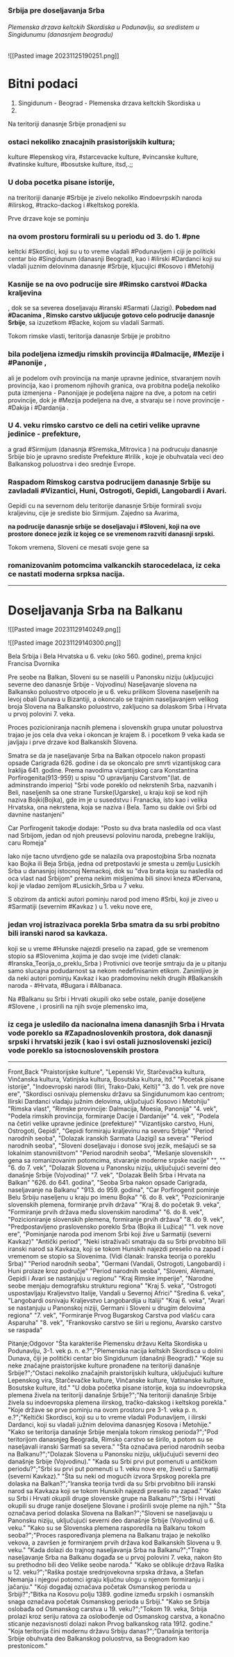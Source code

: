 ### Srbija pre doseljavanja Srba

###### Plemenska drzava keltckih Skordiska u Podunavlju, sa sredistem u Singidunumu (danasnjem beogradu) 

![[Pasted image 20231125190251.png]]
# Bitni podaci
1. Singidunum - Beograd - Plemenska drzava keltckih Skordiska u 
2. 


Na teritoriji danasnje Srbije pronadjeni su
### ostaci nekoliko znacajnih prasistorijskih kultura;
kulture #lepenskog vira, #starcevacke kulture, #vincanske kulture, #vatinske kulture, #bosutske kulture, itsd,.;;

### U doba pocetka pisane istorije,
na treritoriji dananje #Srbije je zivelo nekoliko #indoevrpskih naroda #ilirskog, #tracko-dackog i #keltskog porekla.

Prve drzave koje se pominju
### na ovom prostoru formirali su u periodu od 3. do 1. #pne 
keltcki #Skordici, koji su u to vreme vladali #Podunavljem i ciji je politicki centar bio #Singidunum (danasnji Beograd), kao i #ilirski #Dardanci koji su vladali juznim delovinma danasnje #Srbije,  kljucujici #Kosovo i #Metohiji 


### Kasnije se na ovo podrucije sire #Rimsko carstvoi #Dacka kraljevina
, dok se sa severea doseljavaju #iranski #Sarmati (Jazigi). **Pobedom nad #Dacanima , Rimsko carstvo ukljucuje gotovo celo podrucije danasnje Srbije**, sa izuzetkom #Backe, kojom su vladali Sarmati.

Tokom rimske vlasti, teritorija danasnje Srbije je probitno 
### bila podeljena izmedju rimskih provincija #Dalmacije, #Mezije i #Panonije ,
ali je podelom ovih provincija  na manje upravne jedinice, stvaranjem novih provincija, kao i promenom njihovih granica, ova probitna podelja nekoliko puta izmenjena - Panonijaje je podeljena najpre na dve, a potom na cetiri provincije, dok je #Mezija podeljena na dve, a stvaraju se i nove provincije - #Dakija i #Dardanija . 

### U 4. veku rimsko carstvo ce deli na cetiri velike upravne jedinice - prefekture,
a grad #Sirmijum (danasnja #Sremska_Mitrovica ) na podrucuju danasnje Srbije bio je upravno srediste Prefekture #Irilik , koje je obuhvatala veci deo Balkanskog poluostrva i deo srednje Evrope.

### Raspadom Rimskog carstva podrucijem danasnje Srbije su zavladali #Vizantici, Huni, Ostrogoti, Gepidi, Langobardi i Avari. 
Gepidi cu na severnom delu teritorije danasnje Srbije formirali svoju kraljevinu, cije je srediste bio Sirmijum. Zajedno sa Avarima,

**na podrucije danasnje srbije se doseljavaju i #Sloveni, koji na ove prostore donece jezik iz kojeg ce se vremenom razviti danasnji srpski.**

Tokom vremena, Sloveni ce mesati svoje gene sa 
### romanizovanim potomcima valkanckih starocedelaca, iz ceka ce nastati moderna srpksa nacija.


---

# Doseljavanja Srba na Balkanu

![[Pasted image 20231129140249.png]]

![[Pasted image 20231129140300.png]]

Bela Srbija i Bela Hrvatska u 6. veku (oko 560. godine), prema knjici Francisa Dvornika

Pre seobe na Balkan, Sloveni su se naselili u Panonsku niziju (ukljucujici severne deo danasnje Srbije - Vojvodinu)
Naseljavanje slovena na Balkansko poluostrvo otpocelo je u 6. veku prilikom Slovena naseljenih na levoj obali Dunava u Bizantiji, a okoncalo se trajnim naseljavanjem velikog broja Slovena na Balkansko poluostrvo, zakljucno sa dolaskom Srba i Hrvata u prvoj polovini 7. veka.

Proces pozicioniranja nacnih plemena i slovenskih grupa unutar poluostrva trajao je jos cela dva veka i okoncan je krajem 8. i pocetkom 9 veka kada se javljaju i prve drzave kod Balkanskih Slovena.

Smatra se da je naseljavanje Srba na Balkan otpocelo nakon propasti opsade Carigrada 626. godine i da se okoncalo pre smrti vizantijskog cara Iraklija 641. godine. 
Prema navodima vizantijskog cara Konstantina Porfirogenita(913-959) u spisu "O upravljanju Carstvom"(lat. de adminstrando imperio) "Srbi vode poreklo od nekrstenih Srba, nazvanih i Beli, naseljenih sa one strane Turske(Ugarske), u kraju koji se kod njih naziva Bojki(Bojka), gde im je u susedstvu i Franacka, isto kao i velika Hrvatska, ona nekrstena, koja se naziva i Bela. Tamo su dakle ovi Srbi od davnine nastanjeni"

Car Porfirogenit takodje dodaje: "Posto su dva brata nasledila od oca vlast nad Srbijom, jedan od njoh preusevsi polovinu naroda, prebegne Irakliju, caru Romeja"

Iako nije tacno utvrdjeno gde se nalazila ova prapostojbina Srba noznata kao Bojka ili Beja Srbija, jedna od pretpostavki je smesta u zemlju Lusickih Srba u danasnjoj istocnoj Nemackoj, dok su "dva brata koja su nasledila od oca vlast nad Srbijom" prema nekim misljenima bili sinovi kneza #Dervana, koji je vladao zemljom #Lusickih_Srba u 7 veku.

S obzirom da anticki autori pominju narod pod imeno #Srbi, koji je ziveo u #Sarmatiji (severnim #Kavkaz ) u 1. veku nove ere,
### jedan vroj istrazivaca porekla Srba smatra da su srbi probitno bili iranski narod sa kavkaza.
koji se u vreme #Hunske najezdi preselio na zapad, gde se vremenom stopio sa #Slovenima
,kojima je dao svoje ime (videti clanak: #Iranska_Teorija_o_preklu_Srba )
Protivnici ove teorije smtraju da je u pitanju samo slucajna podudarnost sa nekom nedefinisanim etikom.
Zanimljivo je da neki autori pominju Kavkaz i kao pradomovinu nekih drugih #Balkanskih naroda -  #Hrvata, #Bugara i #Albanaca.

Na  #Balkanu su Srbi i Hrvati okupili oko sebe ostale, panije doseljene #Slovene , i prosirili na njih svoje plemensko ima,
### iz cega je usledilo da nacionalna imena danasnjih Srba i Hrvata vode poreklo sa #Zapadnoslovenkih prostora, dok danasnji srpski i hrvatski jezik ( kao i svi ostali juznoslovenski jezici) vode poreklo sa istocnoslovenskih prostora 

---

Front,Back
"Praistorijske kulture", "Lepenski Vir, Starčevačka kultura, Vinčanska kultura, Vatinjska kultura, Bosutska kultura, itd."
"Pocetak pisane istorije", "Indoevropski narodi (Iliri, Trako-Daki, Kelti)"
"3. do 1. vek pre nove ere", "Skordisci osnivaju plemensku državu sa Singidunumom kao centrom; Ilirski Dardanci vladaju južnim delovima, uključujući Kosovo i Metohiju"
"Rimska vlast", "Rimske provincije: Dalmacija, Moesia, Panonija"
"4. vek", "Podela rimskih provincija, formiranje Dacije i Dardanije"
"4. vek", "Podela na četiri velike upravne jedinice (prefekture)"
"Vizantijsko carstvo, Huni, Ostrogoti, Gepidi", "Gepidi formiraju kraljevinu na severu Srbije"
"Period narodnih seoba", "Dolazak iranskih Sarmata (Jazigi) sa severa"
"Period narodnih seoba", "Sloveni doseljavaju i donose svoj jezik, mešajući se sa lokalnim stanovništvom"
"Period narodnih seoba", "Mešanje slovenskih gena sa romanizovanim potomcima, stvaranje moderne srpske nacije"
"", ""
"6. do 7. vek", "Dolazak Slovena u Panonsku niziju, uključujući severni deo današnje Srbije (Vojvodina)"
"7. vek", "Dolazak Belih Srba i Hrvata na Balkan"
"626. do 641. godina", "Seoba Srba nakon opsade Carigrada, naseljavanje na Balkanu"
"913. do 959. godina", "Car Porfirogenit pominje Belu Srbiju naseljenu u kraju po imenu Bojka"
"6. do 8. vek", "Pozicioniranje slovenskih plemena, formiranje prvih država"
"Kraj 8. do početak 9. veka", "Formiranje prvih država među slovenskim narodima"
"6. do 8. vek", "Pozicioniranje slovenskih plemena, formiranje prvih država"
"8. do 9. vek", "Predpostavljeno praslovensko poreklo Srba (Bojka ili Lužica)"
"1. vek nove ere", "Pominjanje naroda pod imenom Srbi koji žive u Sarmatiji (severni Kavkaz)"
"Antički period", "Neki istraživači smatraju da su Srbi prvobitno bili iranski narod sa Kavkaza, koji se tokom Hunskih najezdi preselio na zapad i vremenom se stopio sa Slovenima. (Vidi članak: Iranska teorija o poreklu Srba)"
"Period narodnih seoba", "Germani (Vandali, Ostrogoti, Langobardi) i Huni prolaze kroz područje"
"Period narodnih seoba", "Sloveni, Alemani, Gepidi i Avari se nastanjuju u regionu"
"Kraj Rimske imperije", "Narodne seobe menjaju demografsku strukturu regiona"
"Kraj 5. veka", "Ostrogoti uspostavljaju Kraljevstvo Italije, Vandali u Severnoj Africi"
"Sredina 6. veka", "Langobardi osnivaju Kraljevstvo Langobardija u Italiji"
"Kraj 6. veka", "Avari se nastanjuju u Panonskoj niziji, Germani i Sloveni u drugim delovima regiona"
"7. vek", "Formiranje Prvog Bugarskog Carstva pod vlašću cara Asparuha"
"8. vek", "Frankovsko carstvo se širi u regionu, Avarsko carstvo se raspada"


Pitanje;Odgovor
"Šta karakteriše Plemensku državu Kelta Skordiska u Podunavlju, 3-1. vek p. n. e.?";"Plemenska nacija keltskih Skordisca u dolini Dunava, čiji je politički centar bio Singidunum (današnji Beograd)."
"Koje su neke značajne praistorijske kulture pronađene na teritoriji današnje Srbije?";"Ostaci nekoliko značajnih praistorijskih kultura, uključujući kulture Lepenskog vira, Starčevačke kulture, Vinčanske kulture, Vatinanske kulture, Bosutske kulture, itd."
"U doba početka pisane istorije, koja su indoevropska plemena živela na teritoriji današnje Srbije?";"Na teritoriji današnje Srbije živela su indoevropska plemena ilirskog, tračko-dakskog i keltskog porekla."
"Koje države se prve pominju na ovom prostoru pre 3-1. veka p. n. e.?";"Keltički Skordisci, koji su u to vreme vladali Podunavljem, i ilirski Dardanci, koji su vladali južnim delovima danasnjeg Kosova i Metohije."
"Kako se teritorija današnje Srbije menjala tokom rimskog perioda?";"Pod teritorijom danasnjeg Beograda, Rimsko carstvo se širilo, a potom su se naseljavali iranski Sarmati sa severa."
"Šta označava period narodnih seoba na Balkanu?";"Dolazak Slovena u Panonsku niziju, uključujući severni deo današnje Srbije (Vojvodinu)."
"Kada su Srbi prvi put pomenuti u antičkom periodu?";"Srbi su prvi put pomenuti u 1. veku nove ere, živeći u Sarmatiji (severni Kavkaz)."
"Šta su neki od mogućih izvora Srpskog porekla pre dolaska na Balkan?";"Iranska teorija tvrdi da su Srbi prvobitno bili iranski narod sa Kavkaza koji se tokom Hunskih najezdi preselio na zapad."
"Kako su Srbi i Hrvati okupili druge slovenske grupe na Balkanu?";"Srbi i Hrvati okupili su druge ranije doseljene Slovane i proširili svoje pleme na njih."
"Šta označava period dolaska Slovena na Balkan?";"Sloveni se naseljavaju u Panonsku niziju, uključujući severni deo današnje Srbije (Vojvodinu) u 6. veku."
"Kako su se Slovenska plemena rasporedila na Balkanu tokom seoba?";"Proces raspoređivanja plemena na Balkanu trajao je nekoliko vekova, a završen je formiranjem prvih država kod Balkanskih Slovena u 9. veku."
"Kada dolazi do trajnog naseljavanja Srba na Balkanu?";"Trajno naseljavanje Srba na Balkanu događa se u prvoj polovini 7. veka, nakon što su prethodno bili deo Velike seobe naroda."
"Kako se oblikuje država Raška u 12. veku?";"Raška postaje srednjovekovna srpska država, a Stefan Nemanja i njegovi potomci igraju ključnu ulogu u njenom formiranju i jačanju."
"Koji događaj označava početak Osmanskog perioda u Srbiji?";"Bitka na Kosovu polju 1389. godine između srpskih i osmanskih snaga označava početak Osmanskog perioda u Srbiji."
"Kako se Srbija oslobađa od Osmanskog carstva u 19. veku?";"Tokom 19. veka, Srbija prolazi kroz seriju ratova za oslobođenje od Osmanskog carstva, a konačno sticanje nezavisnosti dolazi nakon Prvog balkanskog rata 1912. godine."
"Koja teritorija čini modernu državu Srbiju danas?";"Današnja teritorija Srbije obuhvata deo Balkanskog poluostrva, sa Beogradom kao prestonicom."
